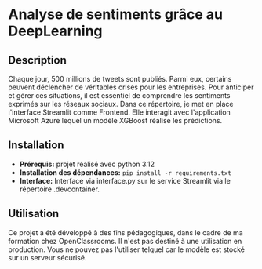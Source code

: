 # Analyse de sentiments grâce au DeepLearning

## Description

Chaque jour, 500 millions de tweets sont publiés. Parmi eux, certains peuvent déclencher de véritables crises pour les entreprises.
Pour anticiper et gérer ces situations, il est essentiel de comprendre les sentiments exprimés sur les réseaux sociaux. 
Dans ce répertoire, je met en place l'interface Streamlit comme Frontend. Elle interagit avec l'application Microsoft Azure lequel
un modèle XGBoost réalise les prédictions.

## Installation

* **Prérequis:** projet réalisé avec python 3.12
* **Installation des dépendances:** `pip install -r requirements.txt`
* **Interface:** Interface via interface.py sur le service Streamlit via le répertoire .devcontainer.

## Utilisation

Ce projet a été développé à des fins pédagogiques, dans le cadre de ma formation chez OpenClassrooms. 
Il n'est pas destiné à une utilisation en production. Vous ne pouvez pas l'utiliser telquel car le modèle est stocké 
sur un serveur sécurisé.
